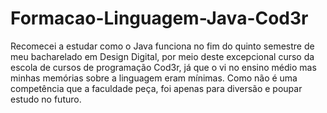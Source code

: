 # Formacao-Linguagem-Java-Cod3r

Recomecei a estudar como o Java funciona no fim do quinto semestre de meu bacharelado em Design Digital, por meio deste excepcional curso da escola de cursos de programação Cod3r, já que o vi no ensino médio mas minhas memórias sobre a linguagem eram mínimas.
Como não é uma competência que a faculdade peça, foi apenas para diversão e poupar estudo no futuro.